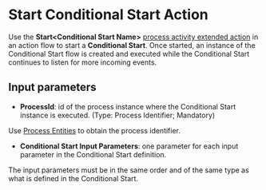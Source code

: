 # Start Conditional Start Action

Use the **Start&lt;Conditional Start Name&gt;** [process activity extended action](intro.md) in an action flow to start a **Conditional Start**. Once started, an instance of the Conditional Start flow is created and executed while the Conditional Start continues to listen for more incoming events.

## Input parameters

* **ProcessId**: id of the process instance where the Conditional Start instance is executed. \(Type: Process Identifier; Mandatory\)

Use [Process Entities](../process-entities/intro.md) to obtain the process identifier.

* **Conditional Start Input Parameters**: one parameter for each input parameter in the Conditional Start definition.

 The input parameters must be in the same order and of the same type as what is defined in the Conditional Start.

